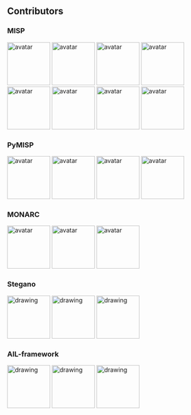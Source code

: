 

## Contributors

### MISP

<!-- contributors-MISP starts -->
<a href="https://github.com/Jakub Onderka"><img src="https://avatars3.githubusercontent.com/u/163343?s=100&v=4" alt="avatar" style="width:100px;" width="100px" /></a>
<a href="https://github.com/iglocska"><img src="https://avatars1.githubusercontent.com/u/3668672?s=100&v=4" alt="avatar" style="width:100px;" width="100px" /></a>
<a href="https://github.com/chrisr3d"><img src="https://avatars2.githubusercontent.com/u/16307976?s=100&v=4" alt="avatar" style="width:100px;" width="100px" /></a>
<a href="https://github.com/mokaddem"><img src="https://avatars3.githubusercontent.com/u/6977223?s=100&v=4" alt="avatar" style="width:100px;" width="100px" /></a>
<a href="https://github.com/Steve Clement"><img src="https://avatars3.githubusercontent.com/u/362025?s=100&v=4" alt="avatar" style="width:100px;" width="100px" /></a>
<a href="https://github.com/Richard van den Berg"><img src="https://avatars1.githubusercontent.com/u/1461970?s=100&v=4" alt="avatar" style="width:100px;" width="100px" /></a>
<a href="https://github.com/Alexandre Dulaunoy"><img src="https://avatars2.githubusercontent.com/u/3309?s=100&v=4" alt="avatar" style="width:100px;" width="100px" /></a>
<a href="https://github.com/Alex Resnick"><img src="https://avatars2.githubusercontent.com/u/13125104?s=100&v=4" alt="avatar" style="width:100px;" width="100px" /></a>
<!-- contributors-MISP ends -->


### PyMISP

<!-- contributors-PyMISP starts -->
<a href="https://github.com/Raphaël Vinot"><img src="https://avatars1.githubusercontent.com/u/248875?s=100&v=4" alt="avatar" style="width:100px;" width="100px" /></a>
<a href="https://github.com/VVX7"><img src="https://avatars2.githubusercontent.com/u/46228229?s=100&v=4" alt="avatar" style="width:100px;" width="100px" /></a>
<a href="https://github.com/Christophe Vandeplas"><img src="https://avatars0.githubusercontent.com/u/1073662?s=100&v=4" alt="avatar" style="width:100px;" width="100px" /></a>
<a href="https://github.com/Sebastian Wagner"><img src="https://avatars1.githubusercontent.com/u/25031221?s=100&v=4" alt="avatar" style="width:100px;" width="100px" /></a>
<!-- contributors-PyMISP ends -->


### MONARC

<!-- contributors-MONARC starts -->
<a href="https://github.com/Cédric Bonhomme"><img src="https://avatars1.githubusercontent.com/u/465400?s=100&v=4" alt="avatar" style="width:100px;" width="100px" /></a>
<a href="https://github.com/Ruslan Baidan"><img src="https://avatars2.githubusercontent.com/u/3246171?s=100&v=4" alt="avatar" style="width:100px;" width="100px" /></a>
<a href="https://github.com/Jerome Lombardi"><img src="https://avatars1.githubusercontent.com/u/18661517?s=100&v=4" alt="avatar" style="width:100px;" width="100px" /></a>
<!-- contributors-MONARC ends -->


### Stegano

<!-- contributors-stegano starts -->
<a href="https://github.com/Cédric Bonhomme"><img src="https://avatars1.githubusercontent.com/u/465400?s=100&v=4" alt="drawing" style="width:100px;"/></a>
<a href="https://github.com/AdrienCos"><img src="https://avatars1.githubusercontent.com/u/25573947?s=100&v=4" alt="drawing" style="width:100px;"/></a>
<a href="https://github.com/Peter Justin"><img src="https://avatars2.githubusercontent.com/u/1510708?s=100&v=4" alt="drawing" style="width:100px;"/></a>
<!-- contributors-stegano ends -->


### AIL-framework

<!-- contributors-AIL-framework starts -->
<a href="https://github.com/Cédric Bonhomme"><img src="https://avatars1.githubusercontent.com/u/465400?s=100&v=4" alt="drawing" style="width:100px;"/></a>
<a href="https://github.com/AdrienCos"><img src="https://avatars1.githubusercontent.com/u/25573947?s=100&v=4" alt="drawing" style="width:100px;"/></a>
<a href="https://github.com/Peter Justin"><img src="https://avatars2.githubusercontent.com/u/1510708?s=100&v=4" alt="drawing" style="width:100px;"/></a>
<!-- contributors-AIL-framework ends -->
